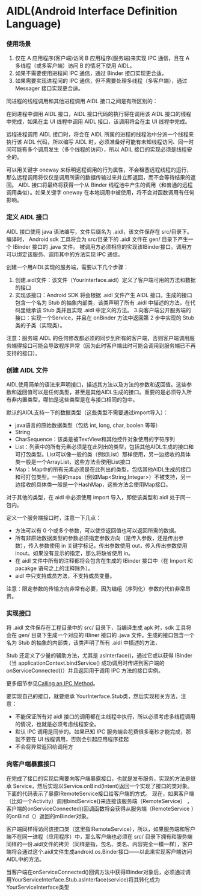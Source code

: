 AIDL(Android Interface Definition Language)
===

### 使用场景

1. 仅在 A 应用程序(客户端)访问 B 应用程序(服务端)来实现 IPC 通信，且在 A 多线程（或多客户端）访问 B 的情况下使用 AIDL。
2. 如果不需要使用进程间 IPC 通信，通过 Binder 接口实现更合适，
3. 如果需要实现进程间的 IPC 通信，但不需要处理多线程（多客户端），通过 Messager 接口实现更合适。


同进程的线程调用和其他进程调用 AIDL 接口之间是有所区别的：

在同进程中调用 AIDL 接口，AIDL 接口代码的执行将在调用该 AIDL 接口的线程中完成，如果在主 UI 线程中调用 AIDL 接口，该调用将会在主 UI 线程中完成。

远程进程调用 AIDL 接口时，将会在 AIDL 所属的进程的线程池中分派一个线程来执行该 AIDL 代码，所以编写 AIDL 时，必须准备好可能有未知线程访问、同一时间可能有多个调用发生（多个线程的访问），所以 ADIL 接口的实现必须是线程安全的。

可以用关键字 oneway 来标明远程调用的行为属性，不会租塞远程线程的运行，那么远程调用将仅仅是调用所需的数据传输过来并立即返回，而不会等待结果的返回。
AIDL 接口将最终将获得一个从 Binder 线程池中产生的调用（和普通的远程调用类似）。如果关键字 oneway 在本地调用中被使用，将不会对函数调用有任何影响。

### 定义 AIDL 接口

AIDL 接口使用 java 语法编写，文件后缀名为 .aidl，该文件保存在 src/目录下。编译时，
Android sdk 工具将会为 src/目录下的 .aidl 文件在 gen/ 目录下产生一个 IBinder 接口的 .java 文件。
被调用方必须相应的实现该IBinder接口。调用方可以绑定该服务、调用其中的方法实现 IPC 通信。

创建一个用AIDL实现的服务端，需要以下几个步骤：

1. 创建.aidl文件：该文件（YourInterface.aidl）定义了客户端可用的方法和数据的接口
2. 实现该接口：Android SDK 将会根据 .aidl 文件产生 AIDL 接口。生成的接口包含一个名为 Stub 的抽象内部类，该类声明了所有 .aidl 中描述的方法，在代码里继承该 Stub 类并且实现 .aidl 中定义的方法。
3.向客户端公开服务端的接口：实现一个Service，并且在 onBinder 方法中返回第 2 步中实现的 Stub 类的子类（实现类）。

注意：服务端 AIDL 的任何修改都必须的同步到所有的客户端，否则客户端调用服务端得接口可能会导致程序异常（因为此时客户端此时可能会调用到服务端已不再支持的接口）。

### 创建 AIDL 文件

AIDL使用简单的语法来声明接口，描述其方法以及方法的参数和返回值。这些参数和返回值可以是任何类型，甚至是其他AIDL生成的接口。重要的是必须导入所有非内置类型，哪怕是这些类型是在与接口相同的包中。

默认的AIDL支持一下的数据类型（这些类型不需要通过import导入）：

- java语言的原始数据类型（包括 int, long, char, boolen 等等）
- String
- CharSequence：该类是被TextView和其他控件对象使用的字符序列
- List：列表中的所有元素必须是在此列出的类型，包括其他AIDL生成的接口和可打包类型。List可以像一般的类（例如List<String>）那样使用，另一边接收的具体类一般是一个ArrayList，这些方法会使用List接口
- Map：Map中的所有元素必须是在此列出的类型，包括其他AIDL生成的接口和可打包类型。一般的maps（例如Map<String,Integer>）不被支持，另一边接收的具体类一般是一个HashMap，这些方法会使用Map接口。

对于其他的类型，在 aidl 中必须使用 import 导入，即使该类型和 aidl 处于同一包内。

定义一个服务端接口时，注意一下几点：

- 方法可以有 0 个或多个参数，可以使空返回值也可以返回所需的数据。
- 所有非原始数据类型的参数必须指定参数方向（是传入参数，还是传出参数），传入参数使用 in 关键字标记，传出参数使用 out，传入传出参数使用 inout。如果没有显示的指定，那么将缺省使用 in。
- 在 aidl 文件中所有的注释都将会包含在生成的 IBinder 接口中（在 Import 和 pacakge 语句之上的注释除外）。
- aidl 中只支持成员方法，不支持成员变量。

注意：限定参数的传输方向非常有必要，因为编组（序列化）参数的代价非常昂贵。


### 实现接口

将 .aidl 文件保存在工程目录中的 src/ 目录下，当编译生成 apk 时，sdk 工具将会在 gen/ 目录下生成一个对应的 IBiner 接口的 .java 文件。生成的接口包含一个名为 Stub 的抽象的内部类，该类声明了所有 .aidl 中描述的方法，

Stub 还定义了少量的辅助方法，尤其是 asInterface()，通过它或以获得 IBinder（当 applicationContext.bindService() 成功调用时传递到客户端的 onServiceConnected()）并且返回用于调用 IPC 方法的接口实例。

更多细节参见[Calling an IPC Method](http://developer.android.com/guide/developing/tools/aidl.html#calling)。

要实现自己的接口，就要继承 YourInterface.Stub类，然后实现相关方法，注意：

- 不能保证所有对 aidl 接口的调用都在主线程中执行，所以必须考虑多线程调用的情况，也就是必须考虑线程安全。
- 默认 IPC 调用是同步的。如果已知 IPC 服务端会花费很多毫秒才能完成，那就不要在 UI 线程调用，否则会引起应用程序挂起
- 不会将异常返回给调用方

### 向客户端暴露接口

在完成了接口的实现后需要向客户端暴露接口，也就是发布服务，实现的方法是继承 Service，然后实现以Service.onBind(Intent)返回一个实现了接口的类对象。下面的代码表示了暴露IRemoteService接口给客户端的方式。
现在，如果客户端（比如一个Activity）调用bindService()来连接该服务端（RemoteService） ，客户端的onServiceConnected()回调函数将会获得从服务端（RemoteService ）的onBind（）返回的mBinder对象。

客户端同样得访问该接口类（这里指IRemoteService），所以，如果服务端和客户端不在同一进程（应用程序）中，那么客户端也必须在 src/ 目录下拥有和服务端同样的一份.aidl文件的拷贝（同样是指，包名、类名、内容完全一模一样），客户端将会通过这个.aidl文件生成android.os.Binder接口——以此来实现客户端访问AIDL中的方法。

当客户端在onServiceConnected()回调方法中获得IBinder对象后，必须通过调用YourServiceInterface.Stub.asInterface(service)将其转化成为YourServiceInterface类型
